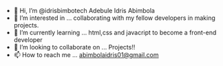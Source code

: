 - 👋 Hi, I’m @idrisbimbotech Adebule Idris Abimbola
- 👀 I’m interested in ... collaborating with my fellow developers in making projects.
- 🌱 I’m currently learning ... html,css and javacript to become a front-end developer
- 💞️ I’m looking to collaborate on ... Projects!!
- 📫 How to reach me ... abimbolaidris01@gmail.com

<!---
idrisbimbotech/idrisbimbotech is a ✨ special ✨ repository because its `README.md` (this file) appears on your GitHub profile.
You can click the Preview link to take a look at your changes.
--->

